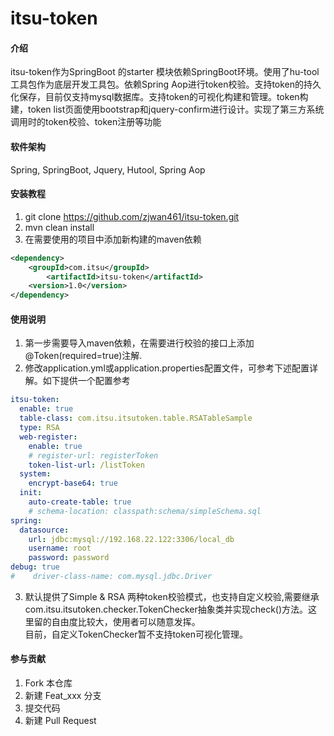 # itsu-token

#### 介绍
itsu-token作为SpringBoot 的starter 模块依赖SpringBoot环境。使用了hu-tool工具包作为底层开发工具包。依赖Spring Aop进行token校验。支持token的持久化保存，目前仅支持mysql数据库。支持token的可视化构建和管理。token构建，token list页面使用bootstrap和jquery-confirm进行设计。实现了第三方系统调用时的token校验、token注册等功能

#### 软件架构
​Spring, SpringBoot, Jquery, Hutool, Spring Aop


#### 安装教程

1.  git clone https://github.com/zjwan461/itsu-token.git
2.  mvn clean install
3.  在需要使用的项目中添加新构建的maven依赖
```xml
<dependency>
    <groupId>com.itsu</groupId>
        <artifactId>itsu-token</artifactId>
    <version>1.0</version>
</dependency>
```

#### 使用说明

1.  第一步需要导入maven依赖，在需要进行校验的接口上添加@Token(required=true)注解.
2.  修改application.yml或application.properties配置文件，可参考下述配置详解。如下提供一个配置参考

```yml
itsu-token:
  enable: true
  table-class: com.itsu.itsutoken.table.RSATableSample
  type: RSA
  web-register:
    enable: true
    # register-url: registerToken
    token-list-url: /listToken 
  system:
    encrypt-base64: true
  init:
    auto-create-table: true
    # schema-location: classpath:schema/simpleSchema.sql
spring:
  datasource:
    url: jdbc:mysql://192.168.22.122:3306/local_db
    username: root
    password: password
debug: true
#    driver-class-name: com.mysql.jdbc.Driver
```
3.  默认提供了Simple & RSA 两种token校验模式，也支持自定义校验,需要继承com.itsu.itsutoken.checker.TokenChecker抽象类并实现check()方法。这里留的自由度比较大，使用者可以随意发挥。<br>
目前，自定义TokenChecker暂不支持token可视化管理。

#### 参与贡献

1.  Fork 本仓库
2.  新建 Feat_xxx 分支
3.  提交代码
4.  新建 Pull Request